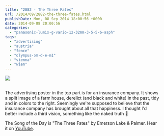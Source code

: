 ```yaml
---
title: "2882 - The Three Fates"
url: /2014/09/2882-the-three-fates.html
publishDate: Mon, 08 Sep 2014 18:00:56 +0000
date: 2014-09-08 20:00:56
categories: 
  - "panasonic-lumix-g-vario-12-32mm-3-5-5-6-asph"
tags: 
  - "advertising"
  - "austria"
  - "fence"
  - "olympus-om-d-e-m1"
  - "vienna"
  - "wien"
---
```

<div class="container">
<div class="center"><a target="_blank" href="https://d25zfm9zpd7gm5.cloudfront.net/1200x1200/2014/20140813_171809_lr.jpg"><img src="https://d25zfm9zpd7gm5.cloudfront.net/0600x0600/2014/20140813_171809_lr.jpg" /></a></div>
</div>
<br />

The advertising poster in the top part is for an insurance company. It shows a split image of a farm house, derelict (and black and white) in the past, tidy and in colors to the right. Seemingly we're supposed to believe that the insurance company has brought about all that happiness. I thought I'd better include a third vision, something like the naked truth 🙂

The Song of the Day is "The Three Fates" by Emerson Lake &amp; Palmer. Hear it on <a href="https://www.youtube.com/watch?v=DyEnbwvW2MU" target="_blank">YouTube</a>.

